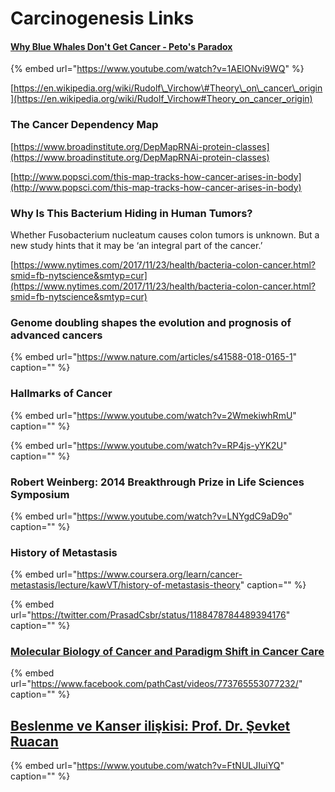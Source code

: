 # Carcinogenesis Links



#### [Why Blue Whales Don't Get Cancer - Peto's Paradox](https://www.youtube.com/watch?v=1AElONvi9WQ)

{% embed url="https://www.youtube.com/watch?v=1AElONvi9WQ" %}





[https://en.wikipedia.org/wiki/Rudolf\_Virchow\#Theory\_on\_cancer\_origin](https://en.wikipedia.org/wiki/Rudolf_Virchow#Theory_on_cancer_origin)

### The Cancer Dependency Map

[https://www.broadinstitute.org/DepMapRNAi-protein-classes](https://www.broadinstitute.org/DepMapRNAi-protein-classes)

[http://www.popsci.com/this-map-tracks-how-cancer-arises-in-body](http://www.popsci.com/this-map-tracks-how-cancer-arises-in-body)

### Why Is This Bacterium Hiding in Human Tumors?

Whether Fusobacterium nucleatum causes colon tumors is unknown. But a new study hints that it may be ‘an integral part of the cancer.’

[https://www.nytimes.com/2017/11/23/health/bacteria-colon-cancer.html?smid=fb-nytscience&smtyp=cur](https://www.nytimes.com/2017/11/23/health/bacteria-colon-cancer.html?smid=fb-nytscience&smtyp=cur)

### Genome doubling shapes the evolution and prognosis of advanced cancers

{% embed url="https://www.nature.com/articles/s41588-018-0165-1" caption="" %}

### Hallmarks of Cancer

{% embed url="https://www.youtube.com/watch?v=2WmekiwhRmU" caption="" %}

{% embed url="https://www.youtube.com/watch?v=RP4js-yYK2U" caption="" %}

### Robert Weinberg: 2014 Breakthrough Prize in Life Sciences Symposium

{% embed url="https://www.youtube.com/watch?v=LNYgdC9aD9o" caption="" %}

### History of Metastasis

{% embed url="https://www.coursera.org/learn/cancer-metastasis/lecture/kawVT/history-of-metastasis-theory" caption="" %}

{% embed url="https://twitter.com/PrasadCsbr/status/1188478784489394176" caption="" %}

### [Molecular Biology of Cancer and Paradigm Shift in Cancer Care](https://www.facebook.com/pathCast/videos/773765553077232/)

{% embed url="https://www.facebook.com/pathCast/videos/773765553077232/" caption="" %}

## [Beslenme ve Kanser ilişkisi: Prof. Dr. Şevket Ruacan](https://www.youtube.com/watch?v=FtNULJIuiYQ&feature=emb_logo)

{% embed url="https://www.youtube.com/watch?v=FtNULJIuiYQ" caption="" %}

